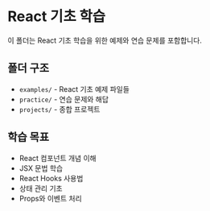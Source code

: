 # React 기초 학습

이 폴더는 React 기초 학습을 위한 예제와 연습 문제를 포함합니다.

## 폴더 구조
- `examples/` - React 기초 예제 파일들
- `practice/` - 연습 문제와 해답
- `projects/` - 종합 프로젝트

## 학습 목표
- React 컴포넌트 개념 이해
- JSX 문법 학습
- React Hooks 사용법
- 상태 관리 기초
- Props와 이벤트 처리 